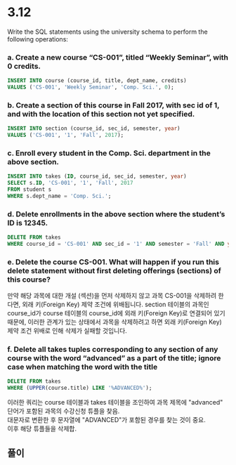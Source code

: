 # 3.12
Write the SQL statements using the university schema to perform the following operations:

### a. Create a new course “CS-001”, titled “Weekly Seminar”, with 0 credits.
```sql
INSERT INTO course (course_id, title, dept_name, credits)
VALUES ('CS-001', 'Weekly Seminar', 'Comp. Sci.', 0);
```


### b. Create a section of this course in Fall 2017, with sec id of 1, and with the location of this section not yet specified.
```sql
INSERT INTO section (course_id, sec_id, semester, year)
VALUES ('CS-001', '1', 'Fall', 2017);
```

### c. Enroll every student in the Comp. Sci. department in the above section.
```sql
INSERT INTO takes (ID, course_id, sec_id, semester, year)
SELECT s.ID, 'CS-001', '1', 'Fall', 2017
FROM student s
WHERE s.dept_name = 'Comp. Sci.';
```

### d. Delete enrollments in the above section where the student’s ID is 12345.
```sql
DELETE FROM takes
WHERE course_id = 'CS-001' AND sec_id = '1' AND semester = 'Fall' AND year = 2017 AND ID = '12345';
```

### e. Delete the course CS-001. What will happen if you run this delete statement without first deleting offerings (sections) of this course?

만약 해당 과목에 대한 개설 (섹션)을 먼저 삭제하지 않고 과목 CS-001을 삭제하려 한다면, 외래 키(Foreign Key) 제약 조건에 위배됩니다. section 테이블의 과목인 course_id가 course 테이블의 course_id에 외래 키(Foreign Key)로 연결되어 있기 때문에, 이러한 관계가 있는 상태에서 과목을 삭제하려고 하면 외래 키(Foreign Key) 제약 조건 위배로 인해 삭제가 실패할 것입니다.

### f. Delete all takes tuples corresponding to any section of any course with the word “advanced” as a part of the title; ignore case when matching the word with the title
```sql
DELETE FROM takes
WHERE (UPPER(course.title) LIKE '%ADVANCED%');
```
이러한 쿼리는 course 테이블과 takes 테이블을 조인하여 과목 제목에 "advanced" 단어가 포함된 과목의 수강신청 튜플을 찾음. <br>
대문자로 변환한 후 문자열에 "ADVANCED"가 포함된 경우를 찾는 것이 중요. <br>
이후 해당 튜플들을 삭제합.

## 풀이